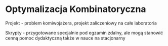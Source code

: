 # Optymalizacja Kombinatoryczna

Projekt - problem komiwojażera, projekt zaliczeniowy na całe laboratoria

Skrypty - przygotowane specjalnie pod egzamin zdalny, ale mogą stanowić cenną pomoc dydaktyczną także w nauce na stacjonarny